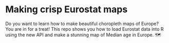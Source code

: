 # Making crisp Eurostat maps

Do you want to learn how to make beautiful choropleth maps of Europe? You are in for a treat! This repo shows you how to load Eurostat data into R using the new API and make a stunning map of Median age in Europe. 🗺️
